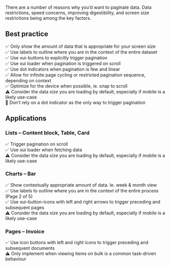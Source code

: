 There are a number of reasons why you’d want to paginate data. Data restrictions, speed concerns, improving digestibility, and screen size restrictions being among the key factors.

## Best practice
✅ Only show the amount of data that is appropriate for your screen size  
✅ Use labels to outline where you are in the context of the entire dataset  
✅ Use xui-buttons to explicitly trigger pagination  
✅ Use xui loader when pagination is triggered on scroll  
✅ Use dot indicators when pagination is few and linear  
✅ Allow for infinite page cycling or restricted pagination sequence, depending on context  
✅ Optimize for the device when possible, ie. snap to scroll  
⚠️ Consider the data size you are loading by default, especially if mobile is a likely use-case  
🚫 Don’t rely on a dot indicator as the only way to trigger pagination  

## Applications

### Lists – Content block, Table, Card
✅ Trigger pagination on scroll  
✅ Use xui loader when fetching data  
⚠️ Consider the data size you are loading by default, especially if mobile is a likely use-case  

### Charts – Bar
✅ Show contextually appropriate amount of data. Ie. week & month view  
✅ Use labels to outline where you are in the context of the entire process (Page 2 of 5)  
✅ Use xui-button-icons with left and right arrows to trigger preceding and subsequent pages  
⚠️ Consider the data size you are loading by default, especially if mobile is a likely use-case  

### Pages – Invoice
✅ Use icon buttons with left and right icons to trigger preceding and subsequent documents  
⚠️ Only implement when viewing items on bulk is a common task-driven behaviour  